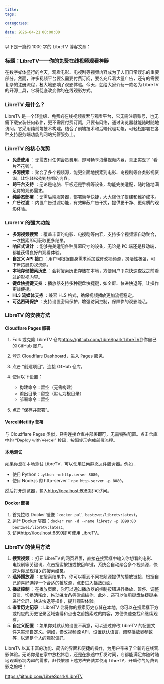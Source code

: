 ```yaml
---
title: 
tags:
  - 
categories:
  - 
date: 2026-04-21 00:00:00
---
```


> 

<!-- more -->

以下是一篇约 1000 字的 LibreTV 博客文章：

### 标题：LibreTV——你的免费在线视频观看神器

在数字媒体盛行的今天，观看电影、电视剧等视频内容成为了人们日常娱乐的重要部分。然而，许多视频平台要么需要付费订阅，要么充斥着大量广告，还有的需要复杂的注册流程，极大地影响了观影体验。今天，就给大家介绍一款名为 LibreTV 的开源工具，它将彻底改变你的在线观影方式。

### LibreTV 是什么？

LibreTV 是一个轻量级、免费的在线视频搜索与观看平台，它无需注册账号，也无需下载安装任何软件，更不需要付费订阅，只要有网络，通过浏览器就能随时随地访问。它采用纯前端技术构建，结合了前端技术和后端代理功能，可轻松部署在各种支持服务端功能的网站托管服务上。

### LibreTV 的核心优势

  * **免费使用** ：无需支付任何会员费用，即可畅享海量视频内容，真正实现了 “看片不花钱”。
  * **多源搜索** ：聚合了多个视频源，能更全面地搜索到电影、电视剧等各类影视资源，让你轻松找到想看的内容。
  * **跨平台支持** ：无论是电脑、平板还是手机等设备，均能完美适配，随时随地满足你的观影需求。
  * **纯静态部署** ：无需后端服务器，部署简单快捷，大大降低了搭建和维护成本。
  * **广告过滤** ：内置广告过滤功能，有效屏蔽广告干扰，提供更干净、更优质的观影体验。

### LibreTV 的强大功能

  * **多源视频搜索** ：覆盖丰富的电影、电视剧等内容，支持多个视频源自动聚合，一次搜索即可获取更多结果。
  * **响应式设计** ：能够完美适配各种屏幕尺寸的设备，无论是 PC 端还是移动端，都能获得良好的观看体验。
  * **自定义 API 接口** ：用户可根据自身需求添加或修改视频源，灵活性极强，可不断拓展影视资源。
  * **本地存储搜索历史** ：会将搜索历史存储在本地，方便用户下次快速查找之前看过的影视内容。
  * **键盘快捷键支持** ：播放器支持多种键盘快捷键，如全屏、快进快退等，让操作更加便捷。
  * **HLS 流媒体支持** ：兼容 HLS 格式，确保视频播放更加流畅稳定。
  * **可选密码保护** ：支持设置密码保护，增强访问控制，保障你的观影隐私。

### LibreTV 的安装方法

#### Cloudflare Pages 部署

  1. Fork 或克隆 LibreTV 仓库<https://github.com/LibreSpark/LibreTV>到你自己的 GitHub 账户。
  2. 登录 Cloudflare Dashboard，进入 Pages 服务。
  3. 点击 “创建项目”，连接 GitHub 仓库。
  4. 使用以下设置：
     * 构建命令：留空（无需构建）
     * 输出目录：留空（默认为根目录）
     * 部署命令：留空

  5. 点击 “保存并部署”。

#### Vercel/Netlify 部署

与 Cloudflare Pages 类似，只需连接仓库并部署即可，无需特殊配置。点击仓库中的 “Deploy with Vercel” 按钮，按照提示完成部署流程。

#### 本地测试

如果你想在本地测试 LibreTV，可以使用任何静态文件服务器。例如：

  * 使用 Python：`python -m http.server 8080`。
  * 使用 Node.js 的 http-server：`npx http-server -p 8080`。

然后打开浏览器，输入<http://localhost:8080>即可访问。

#### Docker 部署

  1. 首先拉取 Docker 镜像：`docker pull bestzwei/libretv:latest`。
  2. 运行 Docker 容器：`docker run -d --name libretv -p 8899:80 bestzwei/libretv:latest`。
  3. 访问<http://localhost:8899>即可使用 LibreTV。

### LibreTV 的使用方法

  1. **搜索视频** ：打开 LibreTV 的网页界面，直接在搜索框中输入你想看的电影、电视剧等关键词，点击搜索按钮或按回车键，系统会自动聚合多个视频源，快速为你呈现相关的搜索结果。
  2. **选择播放源** ：在搜索结果中，你可以看到不同视频源提供的播放链接，根据自己的喜好选择一个合适的播放源，点击进入播放页面。
  3. **播放控制** ：在播放页面，你可以通过播放器的控制按钮进行播放、暂停、调整音量、切换清晰度、拖动进度条等常规操作。此外，还可以使用键盘快捷键来进行全屏、快进快退等操作，提升观影体验。
  4. **查看历史记录** ：LibreTV 会将你的搜索历史存储在本地，你可以在搜索框下方或相应的历史记录区域查看和点击之前搜索过的内容，方便快速查找和继续观看。
  5. **自定义配置** ：如果你对默认的设置不满意，可以通过修改 LibreTV 的配置文件来实现自定义。例如，修改视频源 API、设置默认语言、调整播放器参数等，以满足个人的观影偏好。

LibreTV 以其丰富的功能、简洁的界面和便捷的操作，为用户带来了全新的在线观影体验。无论你是在家中放松休息，还是在旅途中打发时间，它都能满足你随时随地观看影视内容的需求。赶快按照上述方法安装并使用 LibreTV，开启你的免费观影之旅吧！

https://github.com/LibreSpark/LibreTV